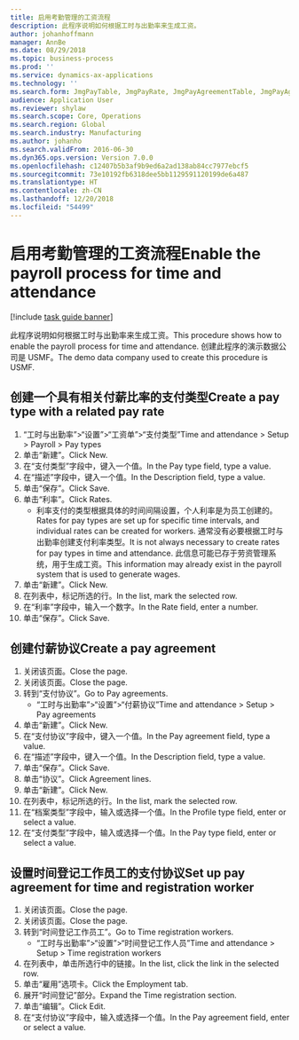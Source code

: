```yaml
---
title: 启用考勤管理的工资流程
description: 此程序说明如何根据工时与出勤率来生成工资。
author: johanhoffmann
manager: AnnBe
ms.date: 08/29/2018
ms.topic: business-process
ms.prod: ''
ms.service: dynamics-ax-applications
ms.technology: ''
ms.search.form: JmgPayTable, JmgPayRate, JmgPayAgreementTable, JmgPayAgreementLine, HcmWorker
audience: Application User
ms.reviewer: shylaw
ms.search.scope: Core, Operations
ms.search.region: Global
ms.search.industry: Manufacturing
ms.author: johanho
ms.search.validFrom: 2016-06-30
ms.dyn365.ops.version: Version 7.0.0
ms.openlocfilehash: c12407b5b3af9b9ed6a2ad138ab84cc7977ebcf5
ms.sourcegitcommit: 73e10192fb6318dee5bb1129591120199de6a487
ms.translationtype: HT
ms.contentlocale: zh-CN
ms.lasthandoff: 12/20/2018
ms.locfileid: "54499"
---
```

# <a name="enable-the-payroll-process-for-time-and-attendance"></a><span data-ttu-id="820c8-103">启用考勤管理的工资流程</span><span class="sxs-lookup"><span data-stu-id="820c8-103">Enable the payroll process for time and attendance</span></span>

[!include [task guide banner](../../includes/task-guide-banner.md)]

<span data-ttu-id="820c8-104">此程序说明如何根据工时与出勤率来生成工资。</span><span class="sxs-lookup"><span data-stu-id="820c8-104">This procedure shows how to enable the payroll process for time and attendance.</span></span> <span data-ttu-id="820c8-105">创建此程序的演示数据公司是 USMF。</span><span class="sxs-lookup"><span data-stu-id="820c8-105">The demo data company used to create this procedure is USMF.</span></span>


## <a name="create-a-pay-type-with-a-related-pay-rate"></a><span data-ttu-id="820c8-106">创建一个具有相关付薪比率的支付类型</span><span class="sxs-lookup"><span data-stu-id="820c8-106">Create a pay type with a related pay rate</span></span>
1. <span data-ttu-id="820c8-107">“工时与出勤率”>“设置”>“工资单”>“支付类型”</span><span class="sxs-lookup"><span data-stu-id="820c8-107">Time and attendance > Setup > Payroll > Pay types</span></span>
2. <span data-ttu-id="820c8-108">单击“新建”。</span><span class="sxs-lookup"><span data-stu-id="820c8-108">Click New.</span></span>
3. <span data-ttu-id="820c8-109">在“支付类型”字段中，键入一个值。</span><span class="sxs-lookup"><span data-stu-id="820c8-109">In the Pay type field, type a value.</span></span>
4. <span data-ttu-id="820c8-110">在“描述”字段中，键入一个值。</span><span class="sxs-lookup"><span data-stu-id="820c8-110">In the Description field, type a value.</span></span>
5. <span data-ttu-id="820c8-111">单击“保存”。</span><span class="sxs-lookup"><span data-stu-id="820c8-111">Click Save.</span></span>
6. <span data-ttu-id="820c8-112">单击“利率”。</span><span class="sxs-lookup"><span data-stu-id="820c8-112">Click Rates.</span></span>
    * <span data-ttu-id="820c8-113">利率支付的类型根据具体的时间间隔设置，个人利率是为员工创建的。</span><span class="sxs-lookup"><span data-stu-id="820c8-113">Rates for pay types are set up for specific time intervals, and individual rates can be created for workers.</span></span> <span data-ttu-id="820c8-114">通常没有必要根据工时与出勤率创建支付利率类型。</span><span class="sxs-lookup"><span data-stu-id="820c8-114">It is not always necessary to create rates for pay types in time and attendance.</span></span> <span data-ttu-id="820c8-115">此信息可能已存于劳资管理系统，用于生成工资。</span><span class="sxs-lookup"><span data-stu-id="820c8-115">This information may already exist in the payroll system that is used to generate wages.</span></span>  
7. <span data-ttu-id="820c8-116">单击“新建”。</span><span class="sxs-lookup"><span data-stu-id="820c8-116">Click New.</span></span>
8. <span data-ttu-id="820c8-117">在列表中，标记所选的行。</span><span class="sxs-lookup"><span data-stu-id="820c8-117">In the list, mark the selected row.</span></span>
9. <span data-ttu-id="820c8-118">在“利率”字段中，输入一个数字。</span><span class="sxs-lookup"><span data-stu-id="820c8-118">In the Rate field, enter a number.</span></span>
10. <span data-ttu-id="820c8-119">单击“保存”。</span><span class="sxs-lookup"><span data-stu-id="820c8-119">Click Save.</span></span>

## <a name="create-a-pay-agreement"></a><span data-ttu-id="820c8-120">创建付薪协议</span><span class="sxs-lookup"><span data-stu-id="820c8-120">Create a pay agreement</span></span>
1. <span data-ttu-id="820c8-121">关闭该页面。</span><span class="sxs-lookup"><span data-stu-id="820c8-121">Close the page.</span></span>
2. <span data-ttu-id="820c8-122">关闭该页面。</span><span class="sxs-lookup"><span data-stu-id="820c8-122">Close the page.</span></span>
3. <span data-ttu-id="820c8-123">转到“支付协议”。</span><span class="sxs-lookup"><span data-stu-id="820c8-123">Go to Pay agreements.</span></span>
    * <span data-ttu-id="820c8-124">“工时与出勤率”>“设置”>“付薪协议”</span><span class="sxs-lookup"><span data-stu-id="820c8-124">Time and attendance > Setup > Pay agreements</span></span>  
4. <span data-ttu-id="820c8-125">单击“新建”。</span><span class="sxs-lookup"><span data-stu-id="820c8-125">Click New.</span></span>
5. <span data-ttu-id="820c8-126">在“支付协议”字段中，键入一个值。</span><span class="sxs-lookup"><span data-stu-id="820c8-126">In the Pay agreement field, type a value.</span></span>
6. <span data-ttu-id="820c8-127">在“描述”字段中，键入一个值。</span><span class="sxs-lookup"><span data-stu-id="820c8-127">In the Description field, type a value.</span></span>
7. <span data-ttu-id="820c8-128">单击“保存”。</span><span class="sxs-lookup"><span data-stu-id="820c8-128">Click Save.</span></span>
8. <span data-ttu-id="820c8-129">单击“协议”。</span><span class="sxs-lookup"><span data-stu-id="820c8-129">Click Agreement lines.</span></span>
9. <span data-ttu-id="820c8-130">单击“新建”。</span><span class="sxs-lookup"><span data-stu-id="820c8-130">Click New.</span></span>
10. <span data-ttu-id="820c8-131">在列表中，标记所选的行。</span><span class="sxs-lookup"><span data-stu-id="820c8-131">In the list, mark the selected row.</span></span>
11. <span data-ttu-id="820c8-132">在“档案类型”字段中，输入或选择一个值。</span><span class="sxs-lookup"><span data-stu-id="820c8-132">In the Profile type field, enter or select a value.</span></span>
12. <span data-ttu-id="820c8-133">在“支付类型”字段中，输入或选择一个值。</span><span class="sxs-lookup"><span data-stu-id="820c8-133">In the Pay type field, enter or select a value.</span></span>

## <a name="set-up-pay-agreement-for-time-and-registration-worker"></a><span data-ttu-id="820c8-134">设置时间登记工作员工的支付协议</span><span class="sxs-lookup"><span data-stu-id="820c8-134">Set up pay agreement for time and registration worker</span></span>
1. <span data-ttu-id="820c8-135">关闭该页面。</span><span class="sxs-lookup"><span data-stu-id="820c8-135">Close the page.</span></span>
2. <span data-ttu-id="820c8-136">关闭该页面。</span><span class="sxs-lookup"><span data-stu-id="820c8-136">Close the page.</span></span>
3. <span data-ttu-id="820c8-137">转到“时间登记工作员工”。</span><span class="sxs-lookup"><span data-stu-id="820c8-137">Go to Time registration workers.</span></span>
    * <span data-ttu-id="820c8-138">“工时与出勤率”>“设置”>“时间登记工作人员”</span><span class="sxs-lookup"><span data-stu-id="820c8-138">Time and attendance > Setup > Time registration workers</span></span>  
4. <span data-ttu-id="820c8-139">在列表中，单击所选行中的链接。</span><span class="sxs-lookup"><span data-stu-id="820c8-139">In the list, click the link in the selected row.</span></span>
5. <span data-ttu-id="820c8-140">单击“雇用”选项卡。</span><span class="sxs-lookup"><span data-stu-id="820c8-140">Click the Employment tab.</span></span>
6. <span data-ttu-id="820c8-141">展开“时间登记”部分。</span><span class="sxs-lookup"><span data-stu-id="820c8-141">Expand the Time registration section.</span></span>
7. <span data-ttu-id="820c8-142">单击“编辑”。</span><span class="sxs-lookup"><span data-stu-id="820c8-142">Click Edit.</span></span>
8. <span data-ttu-id="820c8-143">在“支付协议”字段中，输入或选择一个值。</span><span class="sxs-lookup"><span data-stu-id="820c8-143">In the Pay agreement field, enter or select a value.</span></span>

